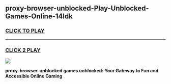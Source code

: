 
## proxy-browser-unblocked-Play-Unblocked-Games-Online-14ldk
<h3>
<a href="https://premium76.site?title=proxy-browser-unblocked&ref=25A">CLICK TO PLAY</a></h3>
<hr>

<h3>
<a href="https://premium76.site?title=proxy-browser-unblocked&ref=25A">CLICK 2 PLAY</a>
  
</h3>

<a href="https://premium76.site?title=proxy-browser-unblocked&ref=25A"><img src="https://clearcache.store/games.png"></a>


**proxy-browser-unblocked games unblocked: Your Gateway to Fun and Accessible Online Gaming**
